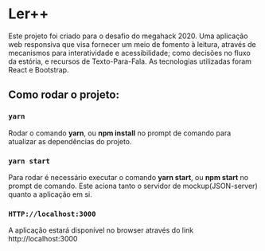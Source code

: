 # Ler++

Este projeto foi criado para o desafio  do megahack 2020. 
Uma aplicação web responsiva que visa fornecer um meio de fomento à leitura, através de mecanismos para interatividade e acessibilidade; como decisões no fluxo da estória, e recursos de Texto-Para-Fala. As tecnologias utilizadas foram React e Bootstrap.

## Como rodar o projeto:

### `yarn`
Rodar o comando **yarn**, ou **npm install** no prompt de comando para atualizar as dependências do projeto.

### `yarn start`
Para rodar é necessário executar o comando **yarn start**, ou **npm start** no prompt de comando. Este aciona tanto o servidor de mockup(JSON-server) quanto a aplicação em si.

### `HTTP://localhost:3000`
A aplicação estará disponível no browser através do link http://localhost:3000



